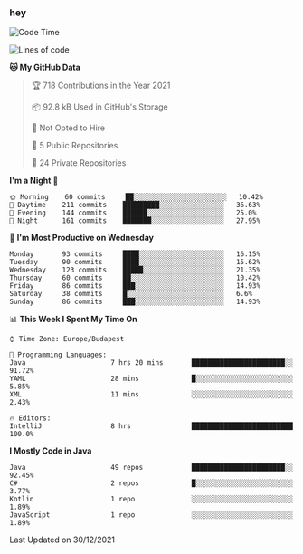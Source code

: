 ### hey

<!--START_SECTION:waka-->
![Code Time](http://img.shields.io/badge/Code%20Time-426%20hrs%2058%20mins-blue)

![Lines of code](https://img.shields.io/badge/From%20Hello%20World%20I%27ve%20Written-439%20Thousand%20lines%20of%20code-blue)

**🐱 My GitHub Data** 

> 🏆 718 Contributions in the Year 2021
 > 
> 📦 92.8 kB Used in GitHub's Storage 
 > 
> 🚫 Not Opted to Hire
 > 
> 📜 5 Public Repositories 
 > 
> 🔑 24 Private Repositories  
 > 
**I'm a Night 🦉** 

```text
🌞 Morning    60 commits     ██░░░░░░░░░░░░░░░░░░░░░░░   10.42% 
🌆 Daytime    211 commits    █████████░░░░░░░░░░░░░░░░   36.63% 
🌃 Evening    144 commits    ██████░░░░░░░░░░░░░░░░░░░   25.0% 
🌙 Night      161 commits    ███████░░░░░░░░░░░░░░░░░░   27.95%

```
📅 **I'm Most Productive on Wednesday** 

```text
Monday       93 commits     ████░░░░░░░░░░░░░░░░░░░░░   16.15% 
Tuesday      90 commits     ████░░░░░░░░░░░░░░░░░░░░░   15.62% 
Wednesday    123 commits    █████░░░░░░░░░░░░░░░░░░░░   21.35% 
Thursday     60 commits     ██░░░░░░░░░░░░░░░░░░░░░░░   10.42% 
Friday       86 commits     ███░░░░░░░░░░░░░░░░░░░░░░   14.93% 
Saturday     38 commits     █░░░░░░░░░░░░░░░░░░░░░░░░   6.6% 
Sunday       86 commits     ███░░░░░░░░░░░░░░░░░░░░░░   14.93%

```


📊 **This Week I Spent My Time On** 

```text
⌚︎ Time Zone: Europe/Budapest

💬 Programming Languages: 
Java                     7 hrs 20 mins       ███████████████████████░░   91.72% 
YAML                     28 mins             █░░░░░░░░░░░░░░░░░░░░░░░░   5.85% 
XML                      11 mins             ░░░░░░░░░░░░░░░░░░░░░░░░░   2.43%

🔥 Editors: 
IntelliJ                 8 hrs               █████████████████████████   100.0%

```

**I Mostly Code in Java** 

```text
Java                     49 repos            ███████████████████████░░   92.45% 
C#                       2 repos             █░░░░░░░░░░░░░░░░░░░░░░░░   3.77% 
Kotlin                   1 repo              ░░░░░░░░░░░░░░░░░░░░░░░░░   1.89% 
JavaScript               1 repo              ░░░░░░░░░░░░░░░░░░░░░░░░░   1.89%

```



 Last Updated on 30/12/2021
<!--END_SECTION:waka-->

